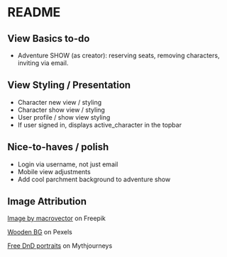 # README

## View Basics to-do
* Adventure SHOW (as creator): reserving seats, removing characters, inviting via email.

## View Styling / Presentation
* Character new view / styling
* Character show view / styling
* User profile / show view styling
* If user signed in, displays active_character in the topbar

## Nice-to-haves / polish
* Login via username, not just email
* Mobile view adjustments
* Add cool parchment background to adventure show

## Image Attribution
<a href="https://www.freepik.com/free-vector/computer-games-colorful-elements-cartoon-set_4282638.htm#query=pixel%20art%20dungeon&position=16&from_view=search&track=ais">Image by macrovector</a> on Freepik

<a href="https://www.pexels.com/photo/close-up-of-wooden-plank-326311/">Wooden BG</a> on Pexels

<a href="https://mythjourneys.com/gallery/dungeons-and-dragons/free-dnd-character-art/">Free DnD portraits</a> on Mythjourneys
